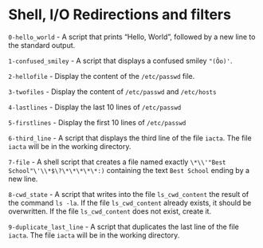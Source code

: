 # Shell, I/O Redirections and filters

`0-hello_world` - A script that prints “Hello, World”, followed by a new line to the standard output.

`1-confused_smiley` - A script that displays a confused smiley `"(Ôo)'`.

`2-hellofile` - Display the content of the `/etc/passwd` file.

`3-twofiles` - Display the content of `/etc/passwd` and `/etc/hosts`

`4-lastlines` - Display the last 10 lines of `/etc/passwd`

`5-firstlines` - Display the first 10 lines of `/etc/passwd`

`6-third_line` - A script that displays the third line of the file `iacta`. The file `iacta` will be in the working directory.

`7-file` - A shell script that creates a file named exactly `\*\\'"Best School"\'\\*$\?\*\*\*\*\*:)` containing the text `Best School` ending by a new line.

`8-cwd_state` - A script that writes into the file `ls_cwd_content` the result of the command `ls -la`. If the file `ls_cwd_content` already exists, it should be overwritten. If the file `ls_cwd_content` does not exist, create it.

`9-duplicate_last_line` - A script that duplicates the last line of the file `iacta`. The file `iacta` will be in the working directory.
